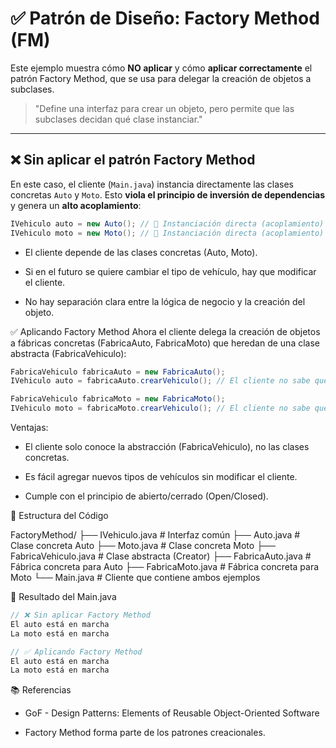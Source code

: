# ✅ Patrón de Diseño: Factory Method (FM)

Este ejemplo muestra cómo **NO aplicar** y cómo **aplicar correctamente** el patrón Factory Method, que se usa para delegar la creación de objetos a subclases.

> "Define una interfaz para crear un objeto, pero permite que las subclases decidan qué clase instanciar."

---

## ❌ Sin aplicar el patrón Factory Method

En este caso, el cliente (`Main.java`) instancia directamente las clases concretas `Auto` y `Moto`. Esto **viola el principio de inversión de dependencias** y genera un **alto acoplamiento**:

```java
IVehiculo auto = new Auto(); // 🔧 Instanciación directa (acoplamiento)
IVehiculo moto = new Moto(); // 🔧 Instanciación directa (acoplamiento)
```

 - El cliente depende de las clases concretas (Auto, Moto).

 - Si en el futuro se quiere cambiar el tipo de vehículo, hay que modificar el cliente.

 - No hay separación clara entre la lógica de negocio y la creación del objeto.

 ✅ Aplicando Factory Method
Ahora el cliente delega la creación de objetos a fábricas concretas (FabricaAuto, FabricaMoto) que heredan de una clase abstracta (FabricaVehiculo):

```java
FabricaVehiculo fabricaAuto = new FabricaAuto();
IVehiculo auto = fabricaAuto.crearVehiculo(); // El cliente no sabe qué clase concreta se instancia

FabricaVehiculo fabricaMoto = new FabricaMoto();
IVehiculo moto = fabricaMoto.crearVehiculo(); // El cliente no sabe qué clase concreta se instancia
```

Ventajas:
 - El cliente solo conoce la abstracción (FabricaVehiculo), no las clases concretas.

 - Es fácil agregar nuevos tipos de vehículos sin modificar el cliente.

 - Cumple con el principio de abierto/cerrado (Open/Closed).

 🧩 Estructura del Código

 FactoryMethod/
├── IVehiculo.java             # Interfaz común
├── Auto.java                  # Clase concreta Auto
├── Moto.java                  # Clase concreta Moto
├── FabricaVehiculo.java     # Clase abstracta (Creator)
├── FabricaAuto.java         # Fábrica concreta para Auto
├── FabricaMoto.java         # Fábrica concreta para Moto
└── Main.java                  # Cliente que contiene ambos ejemplos

🧪 Resultado del Main.java

```java
// ❌ Sin aplicar Factory Method
El auto está en marcha
La moto está en marcha

// ✅ Aplicando Factory Method
El auto está en marcha
La moto está en marcha
```

📚 Referencias
 - GoF - Design Patterns: Elements of Reusable Object-Oriented Software

 - Factory Method forma parte de los patrones creacionales.
